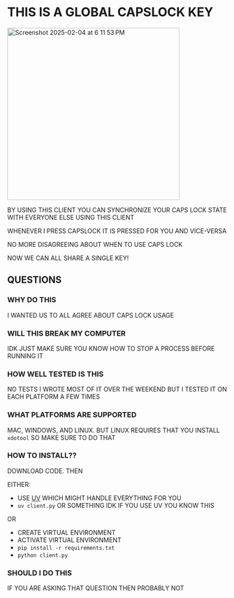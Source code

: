 # THIS IS A GLOBAL CAPSLOCK KEY

<img width="394" alt="Screenshot 2025-02-04 at 6 11 53 PM" src="https://github.com/user-attachments/assets/6179f4dc-0f9a-42ec-b8a7-5505127a0fe8" />

BY USING THIS CLIENT YOU CAN SYNCHRONIZE YOUR CAPS LOCK STATE WITH EVERYONE ELSE USING THIS CLIENT

WHENEVER I PRESS CAPSLOCK IT IS PRESSED FOR YOU AND VICE-VERSA

NO MORE DISAGREEING ABOUT WHEN TO USE CAPS LOCK

NOW WE CAN ALL SHARE A SINGLE KEY!

## QUESTIONS

### WHY DO THIS
I WANTED US TO ALL AGREE ABOUT CAPS LOCK USAGE

### WILL THIS BREAK MY COMPUTER
IDK JUST MAKE SURE YOU KNOW HOW TO STOP A PROCESS BEFORE RUNNING IT

### HOW WELL TESTED IS THIS
NO TESTS I WROTE MOST OF IT OVER THE WEEKEND BUT I TESTED IT ON EACH PLATFORM A FEW TIMES

### WHAT PLATFORMS ARE SUPPORTED
MAC, WINDOWS, AND LINUX. BUT LINUX REQUIRES THAT YOU INSTALL `xdotool` SO MAKE SURE TO DO THAT

### HOW TO INSTALL??

DOWNLOAD CODE. THEN

EITHER:
* USE [UV](https://github.com/astral-sh/uv) WHICH MIGHT HANDLE EVERYTHING FOR YOU
* `uv client.py` OR SOMETHING IDK IF YOU USE UV YOU KNOW THIS

OR

* CREATE VIRTUAL ENVIRONMENT
* ACTIVATE VIRTUAL ENVIRONMENT
* `pip install -r requirements.txt`
* `python client.py`

### SHOULD I DO THIS

IF YOU ARE ASKING THAT QUESTION THEN PROBABLY NOT
